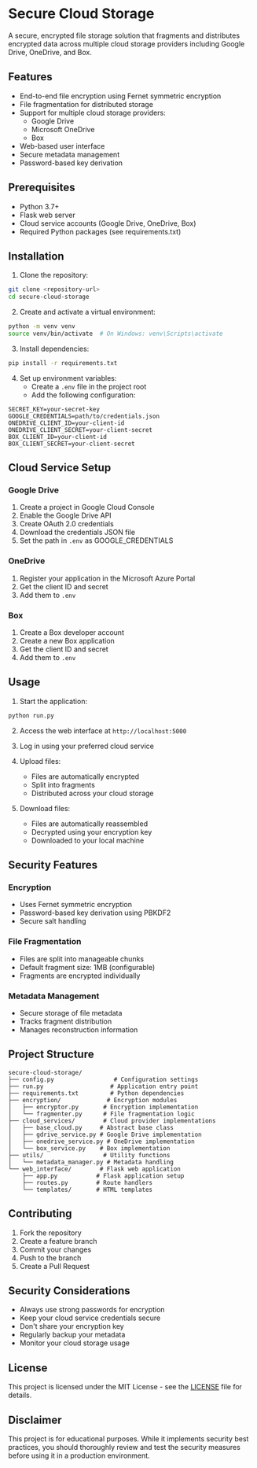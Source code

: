 # Secure Cloud Storage

A secure, encrypted file storage solution that fragments and distributes encrypted data across multiple cloud storage providers including Google Drive, OneDrive, and Box.

## Features

- End-to-end file encryption using Fernet symmetric encryption
- File fragmentation for distributed storage
- Support for multiple cloud storage providers:
  - Google Drive
  - Microsoft OneDrive
  - Box
- Web-based user interface
- Secure metadata management
- Password-based key derivation

## Prerequisites

- Python 3.7+
- Flask web server
- Cloud service accounts (Google Drive, OneDrive, Box)
- Required Python packages (see requirements.txt)

## Installation

1. Clone the repository:
```bash
git clone <repository-url>
cd secure-cloud-storage
```

2. Create and activate a virtual environment:
```bash
python -m venv venv
source venv/bin/activate  # On Windows: venv\Scripts\activate
```

3. Install dependencies:
```bash
pip install -r requirements.txt
```

4. Set up environment variables:
   - Create a `.env` file in the project root
   - Add the following configuration:
```env
SECRET_KEY=your-secret-key
GOOGLE_CREDENTIALS=path/to/credentials.json
ONEDRIVE_CLIENT_ID=your-client-id
ONEDRIVE_CLIENT_SECRET=your-client-secret
BOX_CLIENT_ID=your-client-id
BOX_CLIENT_SECRET=your-client-secret
```

## Cloud Service Setup

### Google Drive
1. Create a project in Google Cloud Console
2. Enable the Google Drive API
3. Create OAuth 2.0 credentials
4. Download the credentials JSON file
5. Set the path in `.env` as GOOGLE_CREDENTIALS

### OneDrive
1. Register your application in the Microsoft Azure Portal
2. Get the client ID and secret
3. Add them to `.env`

### Box
1. Create a Box developer account
2. Create a new Box application
3. Get the client ID and secret
4. Add them to `.env`

## Usage

1. Start the application:
```bash
python run.py
```

2. Access the web interface at `http://localhost:5000`

3. Log in using your preferred cloud service

4. Upload files:
   - Files are automatically encrypted
   - Split into fragments
   - Distributed across your cloud storage

5. Download files:
   - Files are automatically reassembled
   - Decrypted using your encryption key
   - Downloaded to your local machine

## Security Features

### Encryption
- Uses Fernet symmetric encryption
- Password-based key derivation using PBKDF2
- Secure salt handling

### File Fragmentation
- Files are split into manageable chunks
- Default fragment size: 1MB (configurable)
- Fragments are encrypted individually

### Metadata Management
- Secure storage of file metadata
- Tracks fragment distribution
- Manages reconstruction information

## Project Structure

```
secure-cloud-storage/
├── config.py                 # Configuration settings
├── run.py                   # Application entry point
├── requirements.txt         # Python dependencies
├── encryption/             # Encryption modules
│   ├── encryptor.py       # Encryption implementation
│   └── fragmenter.py      # File fragmentation logic
├── cloud_services/        # Cloud provider implementations
│   ├── base_cloud.py     # Abstract base class
│   ├── gdrive_service.py # Google Drive implementation
│   ├── onedrive_service.py # OneDrive implementation
│   └── box_service.py    # Box implementation
├── utils/                 # Utility functions
│   └── metadata_manager.py # Metadata handling
└── web_interface/        # Flask web application
    ├── app.py           # Flask application setup
    ├── routes.py        # Route handlers
    └── templates/       # HTML templates
```

## Contributing

1. Fork the repository
2. Create a feature branch
3. Commit your changes
4. Push to the branch
5. Create a Pull Request

## Security Considerations

- Always use strong passwords for encryption
- Keep your cloud service credentials secure
- Don't share your encryption key
- Regularly backup your metadata
- Monitor your cloud storage usage

## License

This project is licensed under the MIT License - see the [LICENSE](LICENSE) file for details.

## Disclaimer

This project is for educational purposes. While it implements security best practices, you should thoroughly review and test the security measures before using it in a production environment.
